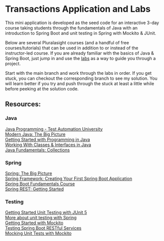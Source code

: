 # Transactions Application and Labs
This mini application is developed as the seed code for an interactive 3-day course taking students through the fundamentals
of Java with an introduction to Spring Boot and unit testing in Spring with Mockito & JUnit. 

Below are several Pluralasight courses (and a handful of free courses/tutorials) that can be used in addition to or instead of the instructor-led course. 
If you are already familiar with the basics of Java & Spring Boot, just jump in and use the [labs](LABS.md) as a way to guide you through a project.

Start with the main branch and work through the labs in order. If you get stuck, you can checkout the corresponding branch to see my solution.
You will learn better if you try and push through the stuck at least a little while before peeking at the solution code.

## Resources:
### Java
[Java Programming - Test Automation University](https://testautomationu.applitools.com/java-programming-course/)  
[Modern Java: The Big Picture](https://app.pluralsight.com/library/courses/modern-java-big-picture)  
[Getting Started with Programming in Java](https://app.pluralsight.com/library/courses/getting-started-programming-java)  
[Working With Classes & Interfaces in Java](https://app.pluralsight.com/library/courses/working-classes-interfaces-java/table-of-contents)  
[ Java Fundamentals: Collections](https://app.pluralsight.com/library/courses/java-collections-fundamentals/table-of-contents)


### Spring
[Spring: The Big Picture](https://app.pluralsight.com/library/courses/spring-big-picture/table-of-contents)    
[Spring Framework: Creating Your First Spring Boot Application](https://app.pluralsight.com/library/courses/creating-first-spring-boot-application/table-of-contents)  
[Spring Boot Fundamentals Course](https://app.pluralsight.com/library/courses/spring-boot-fundamentals/table-of-contents)  
[Spring REST: Getting Started](https://app.pluralsight.com/library/courses/spring-rest)

### Testing
[Getting Started Unit Testing with JUnit 5](https://app.pluralsight.com/courses/b2239571-6827-4fee-bf04-c59d682c3d39)  
[More about unit testing with Spring](https://www.freecodecamp.org/news/unit-testing-services-endpoints-and-repositories-in-spring-boot-4b7d9dc2b772/)  
[Getting Started with Mockito](https://app.pluralsight.com/courses/36a36bb0-2816-46e0-9934-7c7fe6c09eb3)  
[Testing Spring Boot RESTful Services](https://springframework.guru/testing-spring-boot-restful-services/)  
[Mocking Unit Tests with Mockito](https://springframework.guru/mocking-unit-tests-mockito/)